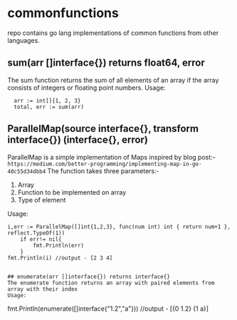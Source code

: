 # commonfunctions
repo contains go lang implementations of common functions from other languages.

## sum(arr []interface{}) returns float64, error
The sum function returns the sum of all elements of an array if the array consists of integers or floating point numbers.
Usage:
```
  arr := int[]{1, 2, 3}
  total, err := sum(arr)
```
## ParallelMap(source interface{}, transform interface{}) (interface{}, error)
ParallelMap is a simple implementation of Maps inspired by blog post:-
```https://medium.com/better-programming/implementing-map-in-go-40c55d34dbb4```
The function takes three parameters:-
1. Array
2. Function to be implemented on array
3. Type of element

Usage:

```
i,err := ParallelMap([]int{1,2,3}, func(num int) int { return num+1 }, reflect.TypeOf(1))
	if err!= nil{
		fmt.Println(err)
	}
fmt.Println(i) //output - [2 3 4]


## enumerate(arr []interface{}) returns interface{}
The enumerate function returns an array with paired elements from array with their index
Usage:
```
fmt.Println(enumerate([]interface{"1.2","a"}))
//output - [{0 1.2} {1 a}]
```